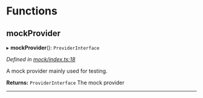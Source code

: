 

# Functions

<a id="mockprovider"></a>

##  mockProvider

▸ **mockProvider**(): `ProviderInterface`

*Defined in [mock/index.ts:18](https://github.com/polkadot-js/api/blob/dd521f0/packages/rpc-provider/src/mock/index.ts#L18)*

A mock provider mainly used for testing.

**Returns:** `ProviderInterface`
The mock provider

___

